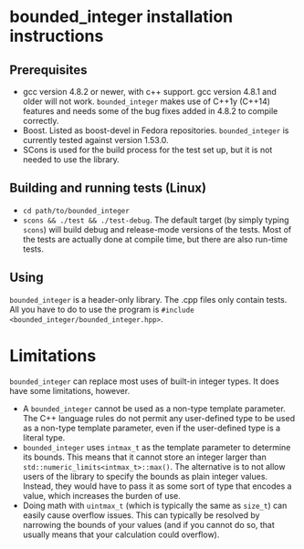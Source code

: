 # bounded_integer installation instructions

## Prerequisites

* gcc version 4.8.2 or newer, with c++ support. gcc version 4.8.1 and older will not work. `bounded_integer` makes use of C++1y (C++14) features and needs some of the bug fixes added in 4.8.2 to compile correctly.
* Boost. Listed as boost-devel in Fedora repositories. `bounded_integer` is currently tested against version 1.53.0.
* SCons is used for the build process for the test set up, but it is not needed to use the library.

## Building and running tests (Linux)

* `cd path/to/bounded_integer`
* `scons && ./test && ./test-debug`. The default target (by simply typing `scons`) will build debug and release-mode versions of the tests. Most of the tests are actually done at compile time, but there are also run-time tests.

## Using

`bounded_integer` is a header-only library. The .cpp files only contain tests. All you have to do to use the program is `#include <bounded_integer/bounded_integer.hpp>`.

# Limitations

`bounded_integer` can replace most uses of built-in integer types. It does have some limitations, however.

* A `bounded_integer` cannot be used as a non-type template parameter. The C++ language rules do not permit any user-defined type to be used as a non-type template parameter, even if the user-defined type is a literal type.
* `bounded_integer` uses `intmax_t` as the template parameter to determine its bounds. This means that it cannot store an integer larger than `std::numeric_limits<intmax_t>::max()`. The alternative is to not allow users of the library to specify the bounds as plain integer values. Instead, they would have to pass it as some sort of type that encodes a value, which increases the burden of use.
* Doing math with `uintmax_t` (which is typically the same as `size_t`) can easily cause overflow issues. This can typically be resolved by narrowing the bounds of your values (and if you cannot do so, that usually means that your calculation could overflow).
